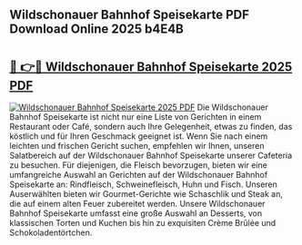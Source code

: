 ## Wildschonauer Bahnhof Speisekarte PDF Download Online 2025 b4E4B

# <h2><a href="http://gc6j612.nevu.top/?p=Wildschonauer+Bahnhof+Speisekarte">🔗 👉🔴 Wildschonauer Bahnhof Speisekarte 2025 PDF</a></h2>

[![Wildschonauer Bahnhof Speisekarte 2025 PDF](https://i.imgur.com/dBaPXMq.png)](http://gc6j612.nevu.top/?p=Wildschonauer+Bahnhof+Speisekarte)
Die Wildschonauer Bahnhof Speisekarte ist nicht nur eine Liste von Gerichten in einem Restaurant oder Café, sondern auch Ihre Gelegenheit, etwas zu finden, das köstlich und für Ihren Geschmack geeignet ist. Wenn Sie nach einem leichten und frischen Gericht suchen, empfehlen wir Ihnen, unseren Salatbereich auf der Wildschonauer Bahnhof Speisekarte unserer Cafeteria zu besuchen. Für diejenigen, die Fleisch bevorzugen, bieten wir eine umfangreiche Auswahl an Gerichten auf der Wildschonauer Bahnhof Speisekarte an: Rindfleisch, Schweinefleisch, Huhn und Fisch. Unseren Auserwählten bieten wir Gourmet-Gerichte wie Schaschlik und Steak an, die auf einem alten Feuer zubereitet werden. Unsere Wildschonauer Bahnhof Speisekarte umfasst eine große Auswahl an Desserts, von klassischen Torten und Kuchen bis hin zu exquisiten Crème Brûlée und Schokoladentörtchen.
